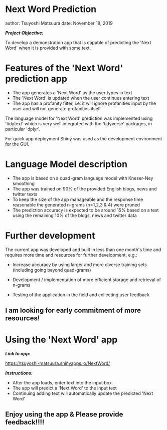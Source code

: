 Next Word Prediction
========================================================
author: Tsuyoshi Matsuura
date: November 18, 2019


***Project Objective:***

To develop a demonstration app that is capable of
predicting the 'Next Word' when it is provided with
some text.




Features of the 'Next Word' prediction app
========================================================

* The app generates a 'Next Word' as the user types in text
* The 'Next Word' is updated when the user continues entering text
* The app has a profanity filter, i.e. it will ignore profanities input by the user
  and will not generate profanities itself

The language model for 'Next Word' prediction was implemented
using 'tidytext' which is very well integrated with the
'tidyverse' packages, in particular 'dplyr'.

For quick app deployment Shiny was used as the development
environment for the GUI.

Language Model description
========================================================

* The app is based on a quad-gram language model with Kneser-Ney smoothing
* The app was trained on 90% of the provided  English blogs, news and twitter texts
* To keep the size of the app manageable and the response time reasonable the 
 generated n-grams (n=1,2,3 & 4) were pruned
* The prediction accuracy is expected to be around 15% based on a test using
 the remaining 10% of the blogs, news and twitter data

Further development
========================================================

The current app was developed and built in less than one month's
time and requires more time and resources for further development, e.g.:

* Increase accuracy by using larger and more diverse training sets (including going beyond quad-grams)

* Development / implementation of more efficient storage and retrieval of n-grams

* Testing of the application in the field and collecting user feedback

## I am looking for early commitment of more resources!


Using the 'Next Word' app
========================================================
***Link to app:***

https://tsuyoshi-matsuura.shinyapps.io/NextWord/

***Instructions:*** <br>
 * After the app loads, enter text into the input box.
 * The app will predict a 'Next Word' to the input text
 * Continuing adding text will automatically update the predicted 'Next Word'


## Enjoy using the app & Please provide feedback!!!!
